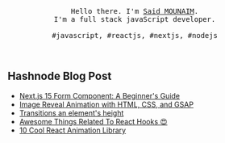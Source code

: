 <p align="center">
  <br>
  <br>
  <br>
  <samp>Hello there. I'm <a href="https://mounaim.dev" target="_blank">Said MOUNAIM</a>.<br> I'm a full stack javaScript developer.<br><br>#javascript, #reactjs, #nextjs, #nodejs</samp>
  <br>
</p>
<br/>

## Hashnode Blog Post
<!-- HASHNODE:START -->
- [Next.js 15 Form Component: A Beginner&#39;s Guide](https://saidmounaim.hashnode.dev/nextjs-15-form-component-a-beginners-guide)
- [Image Reveal Animation with HTML, CSS, and GSAP](https://saidmounaim.hashnode.dev/image-reveal-animation-with-html-css-and-gsap)
- [Transitions an element&#39;s height](https://saidmounaim.hashnode.dev/transitions-an-elements-height)
- [Awesome Things Related To React Hooks 😍](https://saidmounaim.hashnode.dev/awesome-things-related-to-react-hooks)
- [10 Cool React Animation Library](https://saidmounaim.hashnode.dev/10-cool-react-animation-library)
<!-- HASHNODE:END -->

<br/>
